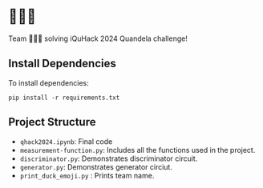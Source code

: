 # 🦆🦆🦆

Team 🦆🦆🦆 solving iQuHack 2024 Quandela challenge!

## Install Dependencies
To install dependencies:
```
pip install -r requirements.txt
```

## Project Structure
- `qhack2024.ipynb`: Final code
- `measurement-function.py`: Includes all the functions used in the project.
- `discriminator.py`: Demonstrates discriminator circuit. 
- `generator.py`: Demonstrates generator circiut. 
- `print_duck_emoji.py` : Prints team name. 
